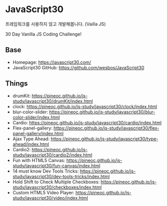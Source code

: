 # JavaScript30

프레임워크를 사용하지 않고 개발해봅니다. (Vailla JS)

30 Day Vanilla JS Coding Challenge!

## Base

- Homepage: https://javascript30.com/
- JavaScript30 GitHub: https://github.com/wesbos/JavaScript30

## Things

- drumKit: https://pineoc.github.io/js-study/javascript30/drumKit/index.html
- clock: https://pineoc.github.io/js-study/javascript30/clock/index.html
- blur-color-slider: https://pineoc.github.io/js-study/javascript30/blur-color-slider/index.html
- Cardio: https://pineoc.github.io/js-study/javascript30/cardio/index.html
- Flex-panel-gallery: https://pineoc.github.io/js-study/javascript30/flex-panel-gallery/index.html
- Ajax Type Ahead: https://pineoc.github.io/js-study/javascript30/type-ahead/index.html
- Cardio2: https://pineoc.github.io/js-study/javascript30/cardio2/index.html
- Fun with HTML5 Canvas: https://pineoc.github.io/js-study/javascript30/fun-canvas/index.html
- 14 must know Dev Tools Tricks: https://pineoc.github.io/js-study/javascript30/dev-tools-tricks/index.html
- Hold Shift to Check Multiple Checkboxes: https://pineoc.github.io/js-study/javascript30/checkboxes/index.html
- Custom HTML5 Video Player: https://pineoc.github.io/js-study/javascript30/video/index.html


